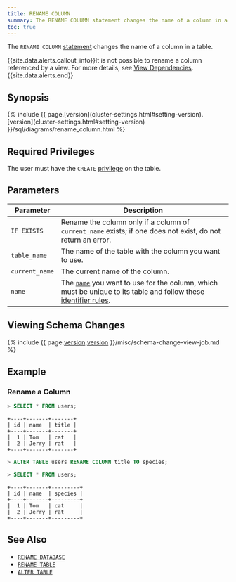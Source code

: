 ```yaml
---
title: RENAME COLUMN
summary: The RENAME COLUMN statement changes the name of a column in a table.
toc: true
---
```


The `RENAME COLUMN` [statement](sql-statements.html) changes the name of a column in a table.

{{site.data.alerts.callout_info}}It is not possible to rename a column referenced by a view. For more details, see <a href="views.html#view-dependencies">View Dependencies</a>.{{site.data.alerts.end}}


## Synopsis

<div>
{% include {{ page.[version](cluster-settings.html#setting-version).[version](cluster-settings.html#setting-version) }}/sql/diagrams/rename_column.html %}
</div>

## Required Privileges

The user must have the `CREATE` [privilege](privileges.html) on the table.

## Parameters

| Parameter | Description |
|-----------|-------------|
| `IF EXISTS` | Rename the column only if a column of `current_name` exists; if one does not exist, do not return an error. |
| `table_name` | The name of the table with the column you want to use. |
| `current_name` | The current name of the column. |
| `name` | The [`name`](sql-grammar.html#name) you want to use for the column, which must be unique to its table and follow these [identifier rules](keywords-and-identifiers.html#identifiers). |

## Viewing Schema Changes

{% include {{ page.[version](cluster-settings.html#setting-version).[version](cluster-settings.html#setting-version) }}/misc/schema-change-view-job.md %}

## Example

### Rename a Column

~~~ sql
> SELECT * FROM users;
~~~
~~~
+----+-------+-------+
| id | name  | title |
+----+-------+-------+
|  1 | Tom   | cat   |
|  2 | Jerry | rat   |
+----+-------+-------+
~~~
~~~ sql
> ALTER TABLE users RENAME COLUMN title TO species;
~~~
~~~ sql
> SELECT * FROM users;
~~~
~~~
+----+-------+---------+
| id | name  | species |
+----+-------+---------+
|  1 | Tom   | cat     |
|  2 | Jerry | rat     |
+----+-------+---------+
~~~

## See Also

- [`RENAME DATABASE`](rename-database.html)
- [`RENAME TABLE`](rename-table.html)
- [`ALTER TABLE`](alter-table.html)
